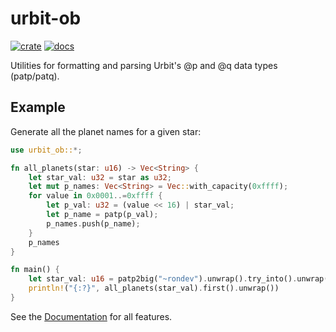 # urbit-ob

[![crate](https://img.shields.io/crates/v/urbit-ob.svg)](https://crates.io/crates/urbit-ob)
[![docs](https://docs.rs/ibig/badge.svg)](https://docs.rs/urbit-ob)

Utilities for formatting and parsing Urbit's @p and @q data types (patp/patq).

## Example

Generate all the planet names for a given star:

```rust
use urbit_ob::*;

fn all_planets(star: u16) -> Vec<String> {
    let star_val: u32 = star as u32;
    let mut p_names: Vec<String> = Vec::with_capacity(0xffff);
    for value in 0x0001..=0xffff {
        let p_val: u32 = (value << 16) | star_val;
        let p_name = patp(p_val);
        p_names.push(p_name);
    }
    p_names
}

fn main() {
    let star_val: u16 = patp2big("~rondev").unwrap().try_into().unwrap();
    println!("{:?}", all_planets(star_val).first().unwrap())
}
```

See the [Documentation](https://docs.rs/urbit-ob) for all features.
